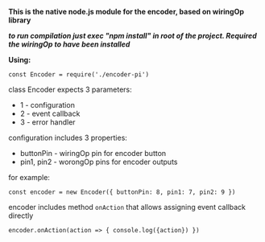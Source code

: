 **This is the native node.js module for the encoder, based on wiringOp library**

***to run compilation just exec "npm install" in root of the project. Required the wiringOp to have been installed***

**Using:**

```const Encoder = require('./encoder-pi')```

  class Encoder expects 3 parameters:

  * 1 - configuration
  * 2 - event callback
  * 3 - error handler

  configuration includes 3 properties:
  * buttonPin - wiringOp pin for encoder button
  * pin1, pin2 - worongOp pins for encoder outputs

  for example:

```const encoder = new Encoder({ buttonPin: 8, pin1: 7, pin2: 9 })```

encoder includes method `onAction` that allows assigning event callback directly

```encoder.onAction(action => { console.log({action}) })```

